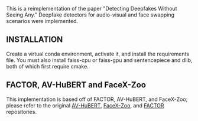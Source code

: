 This is a reimplementation of the paper "Detecting Deepfakes Without Seeing Any." Deepfake detectors for audio-visual and face swapping scenarios were implemented.

## INSTALLATION

Create a virtual conda environment, activate it, and install the requirements file. You must also install faiss-cpu or faiss-gpu and sentencepiece and dlib, both of which first require cmake.

## FACTOR, AV-HuBERT and FaceX-Zoo

This implementation is based off of FACTOR, AV-HuBERT, and FaceX-Zoo; please refer to the original [AV-HuBERT](https://github.com/facebookresearch/av_hubert.git), [FaceX-Zoo](https://github.com/JDAI-CV/FaceX-Zoo.git), and [FACTOR](https://github.com/talreiss/FACTOR.git) repositories. 
